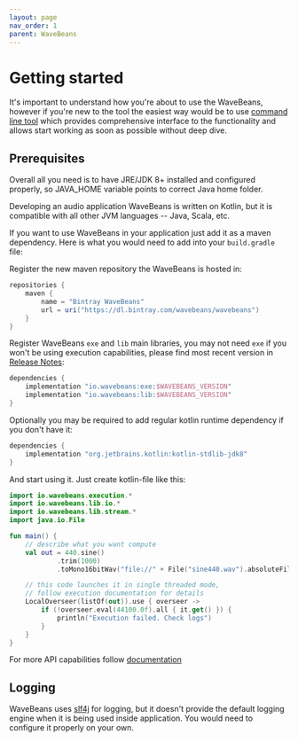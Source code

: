 ```yaml
---
layout: page
nav_order: 1
parent: WaveBeans
---
```


Getting started
==========

It's important to understand how you're about to use the WaveBeans, however if you're new to the tool the easiest way would be to use [command line tool](/docs/cli/readme.md) which provides comprehensive interface to the functionality and allows start working as soon as possible without deep dive.

Prerequisites
--------

Overall all you need is to have JRE/JDK 8+ installed and configured properly, so JAVA_HOME variable points to correct Java home folder.

Developing an audio application
WaveBeans is written on Kotlin, but it is compatible with all other JVM languages -- Java, Scala, etc.

If you want to use WaveBeans in your application just add it as a maven dependency. Here is what you would need to add into your `build.gradle` file:

Register the new maven repository the WaveBeans is hosted in:

```groovy
repositories {
    maven {
        name = "Bintray WaveBeans"
        url = uri("https://dl.bintray.com/wavebeans/wavebeans")
    }
}
```

Register WaveBeans `exe` and `lib` main libraries, you may not need `exe` if you won't be using execution capabilities, please find most recent version in [Release Notes](release_notes.html):

```groovy
dependencies {
    implementation "io.wavebeans:exe:$WAVEBEANS_VERSION"
    implementation "io.wavebeans:lib:$WAVEBEANS_VERSION"
}
```

Optionally you may be required to add regular kotlin runtime dependency if you don't have it:

```groovy
dependencies {
    implementation "org.jetbrains.kotlin:kotlin-stdlib-jdk8"
}
```

And start using it. Just create kotlin-file like this:

```kotlin
import io.wavebeans.execution.*
import io.wavebeans.lib.io.*
import io.wavebeans.lib.stream.*
import java.io.File

fun main() {
    // describe what you want compute
    val out = 440.sine()
            .trim(1000)
            .toMono16bitWav("file://" + File("sine440.wav").absoluteFile)

    // this code launches it in single threaded mode,
    // follow execution documentation for details
    LocalOverseer(listOf(out)).use { overseer ->
        if (!overseer.eval(44100.0f).all { it.get() }) {
            println("Execution failed. Check logs")
        }
    }
}
```

For more API capabilities follow [documentation](/docs/api/readme.html)

Logging
--------

WaveBeans uses [slf4j](http://www.slf4j.org/) for logging, but it doesn't provide the default logging engine when it is being used inside application. You would need to configure it properly on your own.
